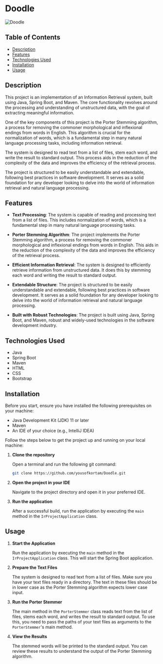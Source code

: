 # Doodle

![Doodle](https://github.com/sameh-tarek/Doodle/assets/108232157/a7b6d113-1dd2-415e-ba30-dc80d0ce7cc7)


## Table of Contents

- [Description](#description)
- [Features](#features)
- [Technologies Used](#technologies-used)
- [Installation](#installation)
- [Usage](#usage)

## Description

This project is an implementation of an Information Retrieval system, built using Java, Spring Boot, and Maven. The core functionality revolves around the processing and understanding of unstructured data, with the goal of extracting meaningful information.

One of the key components of this project is the Porter Stemming algorithm, a process for removing the commoner morphological and inflexional endings from words in English. This algorithm is crucial for the normalization of words, which is a fundamental step in many natural language processing tasks, including information retrieval.

The system is designed to read text from a list of files, stem each word, and write the result to standard output. This process aids in the reduction of the complexity of the data and improves the efficiency of the retrieval process.

The project is structured to be easily understandable and extendable, following best practices in software development. It serves as a solid foundation for any developer looking to delve into the world of information retrieval and natural language processing.

## Features

- **Text Processing**: The system is capable of reading and processing text from a list of files. This includes normalization of words, which is a fundamental step in many natural language processing tasks.

- **Porter Stemming Algorithm**: The project implements the Porter Stemming algorithm, a process for removing the commoner morphological and inflexional endings from words in English. This aids in the reduction of the complexity of the data and improves the efficiency of the retrieval process.

- **Efficient Information Retrieval**: The system is designed to efficiently retrieve information from unstructured data. It does this by stemming each word and writing the result to standard output.

- **Extendable Structure**: The project is structured to be easily understandable and extendable, following best practices in software development. It serves as a solid foundation for any developer looking to delve into the world of information retrieval and natural language processing.

- **Built with Robust Technologies**: The project is built using Java, Spring Boot, and Maven, robust and widely-used technologies in the software development industry.

## Technologies Used

- Java
- Spring Boot
- Maven
- HTML
- CSS
- Bootstrap

## Installation

Before you start, ensure you have installed the following prerequisites on your machine:

- Java Development Kit (JDK) 11 or later
- Maven
- An IDE of your choice (e.g., IntelliJ IDEA)

Follow the steps below to get the project up and running on your local machine:

1. **Clone the repository**

   Open a terminal and run the following git command:

   ```bash
   git clone https://github.com/yousofkortam/Doodle.git
    ```
   
2. **Open the project in your IDE**

   Navigate to the project directory and open it in your preferred IDE.

3. **Run the application**
   
   After a successful build, run the application by executing the `main` method in the `IrProjectApplication` class.

## Usage

1. **Start the Application**

   Run the application by executing the `main` method in the `IrProjectApplication` class. This will start the Spring Boot application.

2. **Prepare the Text Files**

   The system is designed to read text from a list of files. Make sure you have your text files ready in a directory. The text in these files should be in lower case as the Porter Stemming algorithm expects lower case input.

3. **Run the Porter Stemmer**

   The main method in the `PorterStemmer` class reads text from the list of files, stems each word, and writes the result to standard output. To use this, you need to pass the paths of your text files as arguments to the `PorterStemmer`'s main method.

4. **View the Results**

   The stemmed words will be printed to the standard output. You can review these results to understand the output of the Porter Stemming algorithm.

